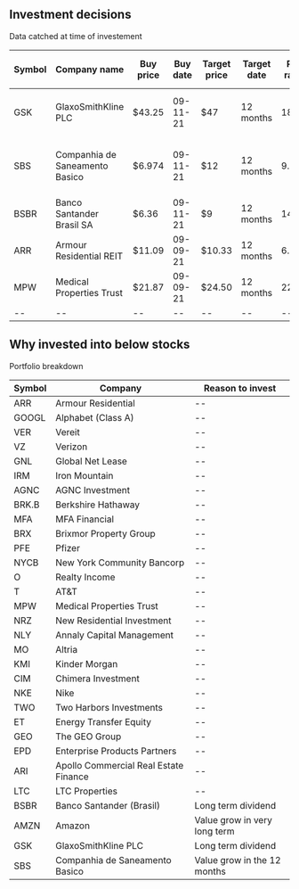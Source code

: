 ## Investment decisions

Data catched at time of investement

|Symbol|Company name|Buy price|Buy date|Target price|Target date|P/E ratio|Annualized dividend (2021)|Dividend yield|Dividend pay|Current price|Current dividend yield|Motley Fool|Why?|
|--|--|--|--|--|--|--|--|--|--|--|--|--|--|
|GSK|GlaxoSmithKline PLC|$43.25|09-11-21|$47|12 months|18.11|$2.064|4.76%|Q|--|--|[Link](https://www.fool.com/quote/nyse/gsk/?ftm_campaign=site_search&ftm_veh=free_search&ftm_mes=&ftm_derby=gsk&ftm_heat=referrer)|Dividend grow for very long time|
|SBS|Companhia de Saneamento Basico|$6.974|09-11-21|$12|12 months|9.81|$0.06|0.93%|Y|--|--|[Link](https://www.fool.com/quote/nyse/sbs/?ftm_campaign=site_search&ftm_veh=free_search&ftm_mes=&ftm_derby=sbs&ftm_heat=referrer)|Value grow in the next 12 months|
|BSBR|Banco Santander Brasil SA|$6.36|09-11-21|$9|12 months|14.98|$0.58|9.11%|Q|--|--|[Link](https://www.fool.com/quote/nyse/bsbr/?ftm_campaign=site_search&ftm_veh=free_search&ftm_mes=&ftm_derby=bsbr&ftm_heat=referrer)|Dividend yield|
|ARR|Armour Residential REIT|$11.09|09-09-21|$10.33|12 months|6.11|$1.2|11.66%|M|--|--|[Link](https://www.nasdaq.com/market-activity/stocks/arr/dividend-history)|Dividends|
|MPW|Medical Properties Trust|$21.87|09-09-21|$24.50|12 months|22.49|$1.12|5.17%|Q|--|--|[Link](https://www.nasdaq.com/market-activity/stocks/mpw/dividend-history)|Dividends|
|--|--|--|--|--|--|--|--|--|--|--|--|--|--|

## Why invested into below stocks

Portfolio breakdown

| Symbol | Company |Reason to invest|
|--|--|--|
| ARR | Armour Residential |--|
| GOOGL | Alphabet (Class A) |--|
| VER | Vereit |--|
| VZ| Verizon |--|
| GNL | Global Net Lease |--|
| IRM | Iron Mountain |--|
| AGNC | AGNC Investment |--|
| BRK.B | Berkshire Hathaway |--|
| MFA | MFA Financial |--|
| BRX | Brixmor Property Group |--|
| PFE | Pfizer |--|
| NYCB | New York Community Bancorp |--|
| O | Realty Income |--|
| T | AT&T |--|
| MPW | Medical Properties Trust |--|
| NRZ | New Residential Investment |--|
| NLY | Annaly Capital Management |--|
| MO | Altria |--|
| KMI | Kinder Morgan |--|
| CIM | Chimera Investment |--|
| NKE | Nike |--|
| TWO | Two Harbors Investments |--|
| ET | Energy Transfer Equity |--|
| GEO | The GEO Group |--|
| EPD | Enterprise Products Partners |--|
| ARI | Apollo Commercial Real Estate Finance |--|
| LTC | LTC Properties |--|
| BSBR | Banco Santander (Brasil) |Long term dividend|
| AMZN | Amazon |Value grow in very long term|
| GSK | GlaxoSmithKline PLC |Long term dividend|
| SBS | Companhia de Saneamento Basico |Value grow in the 12 months|
